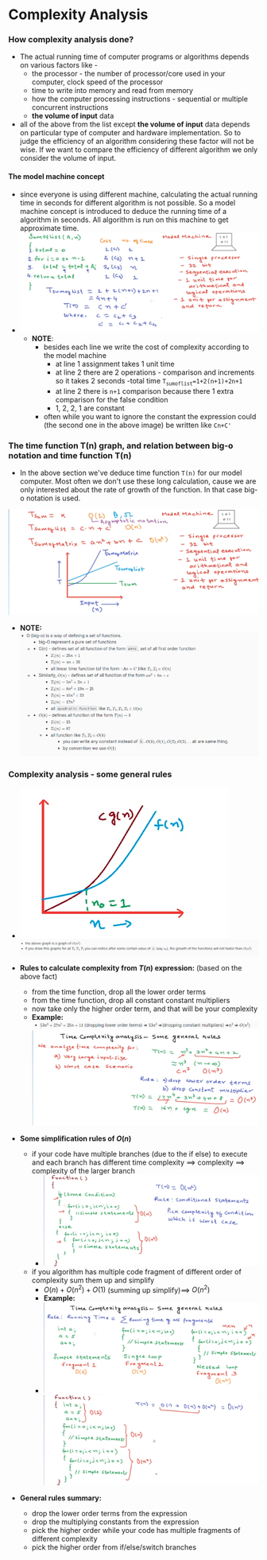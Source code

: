 # Complexity Analysis

### How complexity analysis done?
- The actual running time of computer programs or algorithms depends on various factors like - 
	- the processor - the number of processor/core used in your computer, clock speed of the processor
	- time to write into memory and read from memory
	- how the computer processing instructions - sequential or multiple concurrent instructions
	- **the volume of input** data
 - all of the above from the list except **the volume of input** data depends on particular type of computer and hardware implementation. So to judge the efficiency of an algorithm considering these factor will not be wise. If we want to compare the efficiency of different algorithm we only consider the volume of input. 
#### The model machine concept
-	since everyone is using different machine, calculating the actual running time in seconds for different algorithm is not possible. So a model machine concept is introduced to deduce the running time of a algorithm in seconds. All algorithm is run on this machine to get approximate time.
-	![](../images/calculating-complexity-in-model-machine.png)
	-	**NOTE**: 
		-	besides each line we write the cost of complexity according to the model machine
			-	at line 1 assignment takes 1 unit time
			-	at line 2 there are 2 operations - comparison and increments so it takes 2 seconds
		-total time <span>`T`<sub>`sumoflist`</sub></span>`=1+2(n+1)+2n+1`
			- at line 2 there is `n+1` comparison because there 1 extra comparison for the false condition
			- 1, 2, 2, 1 are constant
		- often while you want to ignore the constant the expression could (the second one in the above image) be written like `Cn+C'` 

### The time function T(n) graph, and relation between big-o notation and time function T(n)
- In the above section we've deduce time function `T(n)` for our model computer. Most often we don't use these long calculation, cause we are only interested about the <span class="stress2">rate of growth of the function</span>. In that case big-o notation is used.


![](../images/big-o-and-function-relation.png)
- **NOTE:**
  ![img.png](../images/equations-1.png)


### Complexity analysis - some general rules
- ![](../images/big-o-n2.png)
	![img.png](../images/img.png)
 - <span class="stress3">**Rules to calculate complexity from $T(n)$ expression:**</span> (based on the above fact)
	 - from the time function, drop all the lower order terms
	- from the time function, drop all constant constant multipliers
	- now take only the higher order term, and that will be your complexity 
	- **Example:**
		![img.png](../images/img2.png)
		![](../images/complexity-analysis-rules-1.png)

- <span class="stress3">**Some simplification rules of $O(n)$**</span>
	- if your code have multiple branches (due to the if else) to execute and each branch has different time complexity ==> complexity ==> complexity of the larger branch
		- ![](../images/complexity-analysis-rules-4.png)
	-  if you algorithm has multiple code fragment of different order of complexity sum them up and simplify
		- $O(n) + O(n^2) + O(1)$ (summing up simplify)==> $O(n^2)$
		- **Example:**
		- ![](../images/complexity-analysis-rules-2.png) ![](../images/complexity-analysis-rules-3.png)


- **General rules summary:**
	- drop the lower order terms from the expression
	- drop the multiplying constants from the expression 
	- pick the higher order while your code has multiple fragments of different complexity  
	- pick the higher order from if/else/switch branches

